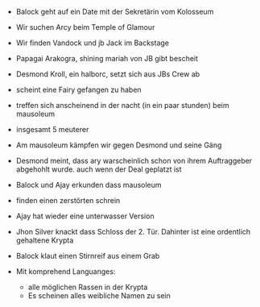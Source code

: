 - Balock geht auf ein Date mit der Sekretärin vom Kolosseum
- Wir suchen Arcy beim Temple of Glamour
- Wir finden Vandock und jb Jack im Backstage
- Papagai Arakogra, shining mariah von JB gibt bescheit
- Desmond Kroll, ein halborc,  setzt sich aus JBs Crew ab
- scheint eine Fairy gefangen zu haben
- treffen sich anscheinend in der nacht (in ein paar stunden) beim mausoleum
- insgesamt 5 meuterer

- Am mausoleum kämpfen wir gegen Desmond und seine Gäng
- Desmond meint, dass ary warscheinlich schon von ihrem Auftraggeber abgehohlt wurde. auch wenn der Deal geplatzt ist
- Balock und Ajay erkunden dass mausoleum
- finden einen zerstörten schrein
- Ajay hat wieder eine unterwasser Version
- Jhon Silver knackt dass Schloss der 2. Tür. Dahinter ist eine ordentlich gehaltene Krypta
- Balock klaut einen Stirnreif aus einem Grab
- Mit komprehend Languanges:
	- alle möglichen Rassen in der Krypta
	- Es scheinen alles weibliche Namen zu sein